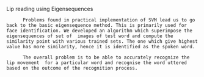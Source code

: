 Lip reading using Eigensequences

          Problems found in practical implementation of SVM lead us to go back to the basic eigensequence method. This is primarily used for  face identification. We developed an algorithm which superimpose the eigensequences of set of  images of test word and compute the similarity point with various trained sets. The one which give highest value has more similarity, hence it is identified as the spoken word.

          The overall problem is to be able to accurately recognize the lip movement  for a particular word and recognise the word uttered based on the outcome of the recognition process. 


